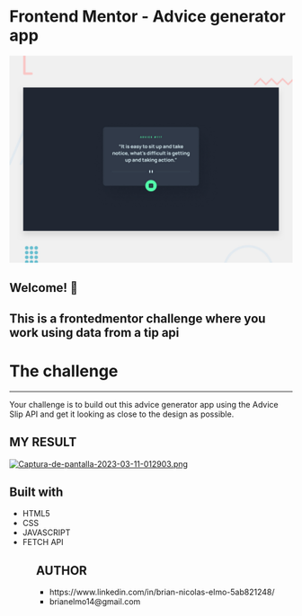 # Frontend Mentor - Advice generator app

![Design preview for the Advice generator app coding challenge](./design/desktop-preview.jpg)

## Welcome! 👋

<h2> This is a frontedmentor challenge where you work using data from a tip api </h2>

<h1> The challenge </h1> 

<hr> 

<p> Your challenge is to build out this advice generator app using the Advice Slip API and get it looking as close to the design as possible.</p> 

<h2> MY RESULT </h2> 

[![Captura-de-pantalla-2023-03-11-012903.png](https://i.postimg.cc/LXky1wSw/Captura-de-pantalla-2023-03-11-012903.png)](https://postimg.cc/PpxzG6PQ) 


<h2> Built with </h2> 

<ul>
  <li> HTML5</li>
  <li> CSS </li>
  <li> JAVASCRIPT</li>
  <li> FETCH API </li>
<ul> 
  
  <h2> AUTHOR </h2> 
  
  <ul>
    <li>https://www.linkedin.com/in/brian-nicolas-elmo-5ab821248/</li>
    <li>brianelmo14@gmail.com</li>
  </ul>
